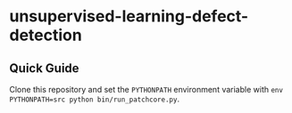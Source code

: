# unsupervised-learning-defect-detection
## Quick Guide
Clone this repository and set the `PYTHONPATH` environment variable with `env PYTHONPATH=src python bin/run_patchcore.py`.